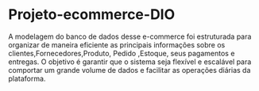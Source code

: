 # Projeto-ecommerce-DIO

A modelagem do banco de dados desse e-commerce foi estruturada para organizar de maneira eficiente as principais informações sobre os clientes,Fornecedores,Produto, Pedido ,Estoque, seus pagamentos e entregas. O objetivo é garantir que o sistema seja flexível e escalável para comportar um grande volume de dados e facilitar as operações diárias da plataforma.
